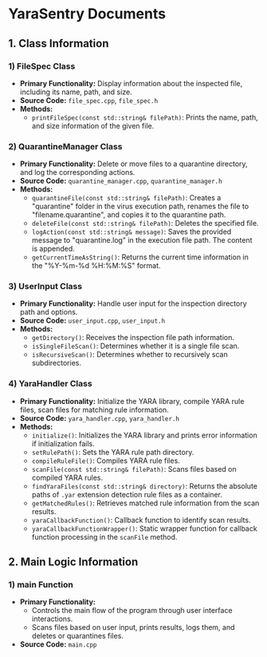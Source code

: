 # YaraSentry Documents

## 1. Class Information

### 1) FileSpec Class

- **Primary Functionality:** Display information about the inspected file, including its name, path, and size.
- **Source Code:** `file_spec.cpp`, `file_spec.h`
- **Methods:**
    - `printFileSpec(const std::string& filePath)`: Prints the name, path, and size information of the given file.

### 2) QuarantineManager Class

- **Primary Functionality:** Delete or move files to a quarantine directory, and log the corresponding actions.
- **Source Code:** `quarantine_manager.cpp`, `quarantine_manager.h`
- **Methods:**
    - `quarantineFile(const std::string& filePath)`: Creates a "quarantine" folder in the virus execution path, renames the file to "filename.quarantine", and copies it to the quarantine path.
    - `deleteFile(const std::string& filePath)`: Deletes the specified file.
    - `logAction(const std::string& message)`: Saves the provided message to "quarantine.log" in the execution file path. The content is appended.
    - `getCurrentTimeAsString()`: Returns the current time information in the "%Y-%m-%d %H:%M:%S" format.

### 3) UserInput Class

- **Primary Functionality:** Handle user input for the inspection directory path and options.
- **Source Code:** `user_input.cpp`, `user_input.h`
- **Methods:**
    - `getDirectory()`: Receives the inspection file path information.
    - `isSingleFileScan()`: Determines whether it is a single file scan.
    - `isRecursiveScan()`: Determines whether to recursively scan subdirectories.

### 4) YaraHandler Class

- **Primary Functionality:** Initialize the YARA library, compile YARA rule files, scan files for matching rule information.
- **Source Code:** `yara_handler.cpp`, `yara_handler.h`
- **Methods:**
    - `initialize()`: Initializes the YARA library and prints error information if initialization fails.
    - `setRulePath()`: Sets the YARA rule path directory.
    - `compileRuleFile()`: Compiles YARA rule files.
    - `scanFile(const std::string& filePath)`: Scans files based on compiled YARA rules.
    - `findYaraFiles(const std::string& directory)`: Returns the absolute paths of `.yar` extension detection rule files as a container.
    - `getMatchedRules()`: Retrieves matched rule information from the scan results.
    - `yaraCallbackFunction()`: Callback function to identify scan results.
    - `yaraCallbackFunctionWrapper()`: Static wrapper function for callback function processing in the `scanFile` method.

## 2. Main Logic Information

### 1) main Function

- **Primary Functionality:**
    - Controls the main flow of the program through user interface interactions.
    - Scans files based on user input, prints results, logs them, and deletes or quarantines files.
- **Source Code:** `main.cpp`
